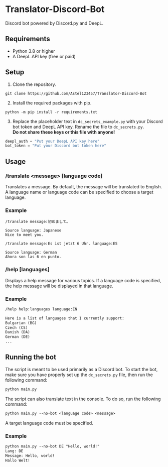 # Translator-Discord-Bot

Discord bot powered by Discord.py and DeepL.

## Requirements

- Python 3.8 or higher
- A DeepL API key (free or paid)

## Setup

1. Clone the repository.

```
git clone https://github.com/Astel123457/Translator-Discord-Bot
```

2. Install the required packages with pip.

```
python -m pip install -r requirements.txt
```

3. Replace the placeholder text in `dc_secrets_example.py` with your Discord bot token and DeepL API key. Rename the file to `dc_secrets.py`.  
**Do not share these keys or this file with anyone!**

```python
deepl_auth = "Put your DeepL API key here"
bot_token = "Put your Discord bot token here"
```

## Usage

### **/translate \<message> [language code]**

Translates a message. By default, the message will be translated to English. A language name or language code can be specified to choose a target language.

### Example

```
/translate message:初めまして。

Source language: Japanese
Nice to meet you.
```

```
/translate message:Es ist jetzt 6 Uhr. language:ES

Source language: German
Ahora son las 6 en punto.
```

### **/help [languages]**

Displays a help message for various topics. If a language code is specified, the help message will be displayed in that language.

### Example

```cls
/help help:languages language:EN

Here is a list of languages that I currently support:
Bulgarian (BG)
Czech (CS)
Danish (DA)
German (DE)
...
```

## Running the bot

The script is meant to be used primarily as a Discord bot. To start the bot, make sure you have properly set up the `dc_secrets.py` file, then run the following command:

```cls
python main.py
```

The script can also translate text in the console. To do so, run the following command:

```cls
python main.py --no-bot <language code> <message>
```

A target language code must be specified.

### Example

```cls
python main.py --no-bot DE "Hello, world!"
Lang: DE
Message: Hello, world!
Hallo Welt!
```
